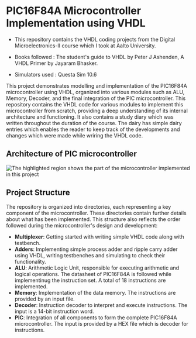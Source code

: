 # PIC16F84A Microcontroller Implementation using VHDL

* This repository contains the VHDL coding projects from the Digital Microelectronics-II course which I took at Aalto University.

* Books followed : The student's guide to VHDL by Peter J Ashenden, A VHDL Primer by Jayaram Bhasker.

* Simulators used : Questa Sim 10.6
  
This project demonstrates modelling and implementation of the PIC16F84A microcontroller using VHDL, organized into various modules such as ALU, Memory, Decoder, and the final integration of the PIC microcontroller. This repository contains the VHDL code for various modules to implement this microcontroller from scratch, providing a deep understanding of its internal architecture and functioning. It also contains a study diary which was written throughout the duration of the course. The dairy has simple dairy entries which enables the reader to keep track of the developments and changes which were made while wriring the VHDL code.

## Architecture of PIC microcontroller
![The highlighted region shows the part of the microcontroller implemented in this project](PIC16F84A-microcontroller/pic)

## Project Structure

The repository is organized into directories, each representing a key component of the microcontroller. These directories contain further details about what has been implemented. This structure also reflects the order followed during the microcontroller's design and development:

- **Multiplexer**: Getting started with writing simple VHDL code along with testbench.
- **Adders**: Implementing simple process adder and ripple carry adder using VHDL, writing testbenches and simulating to check their functionality.
- **ALU**: Arithmetic Logic Unit, responsible for executing arithmetic and logical operations. The datasheet of PIC16F84A is followed while implementinug the instruction set. A total of 18 instructions are implemented. 
- **Memory**: Implementation of the data memory. The instructions are provided by an input file.
- **Decoder**: Instruction decoder to interpret and execute instructions. The input is a 14-bit instruction word.
- **PIC**: Integration of all components to form the complete PIC16F84A microcontroller. The input is provided by a HEX file which is decoder for instructions.
